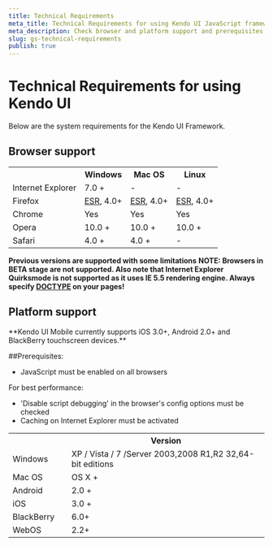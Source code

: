 ```yaml
---
title: Technical Requirements
meta_title: Technical Requirements for using Kendo UI JavaScript framework
meta_description: Check browser and platform support and prerequisites for best performance when working with Kendo UI.
slug: gs-technical-requirements
publish: true
---
```


# Technical Requirements for using Kendo UI

Below are the system requirements for the Kendo UI Framework.

## Browser support
<table class="devices-platforms stripes">
   <tbody>
        <tr>
            <th class="browsers"></th>
            <th class="browsers-windows">Windows</th>
            <th class="browsers-mac">Mac OS</th>
            <th class="browsers">Linux</th>
        </tr>
        <tr>
           <td><span class="ie"></span>Internet Explorer</td>
           <td>7.0 +</td>
           <td>-</td>
           <td>-</td>
        </tr>
        <tr>
            <td><span class="firefox"></span>Firefox</td>
            <td><a href="http://www.mozilla.org/en-US/firefox/organizations/">ESR</a>, 4.0+</td>
            <td><a href="http://www.mozilla.org/en-US/firefox/organizations/">ESR</a>, 4.0+</td>
            <td><a href="http://www.mozilla.org/en-US/firefox/organizations/">ESR</a>, 4.0+</td>
        </tr>
        <tr>
            <td><span class="chrome"></span>Chrome</td>
            <td>Yes</td>
            <td>Yes</td>
            <td>Yes</td>
        </tr>
        <tr>
            <td><span class="opera"></span>Opera</td>
            <td>10.0 +</td>
            <td>10.0 +</td>
            <td>10.0 +</td>
        </tr>
        <tr>
            <td><span class="safari"></span>Safari</td>
            <td>4.0 +</td>
            <td>4.0 +</td>
            <td>-</td>
        </tr>
    </tbody>
</table>

**Previous versions are supported with some limitations**
**NOTE: Browsers in BETA stage are not supported. Also note that Internet Explorer Quirksmode is not supported as it uses IE 5.5 rendering engine. Always specify [DOCTYPE](http://reference.sitepoint.com/html/doctypes) on your pages!**

## Platform support
 <table class="devices-platforms stripes">
     <tbody>
         <tr>
             <th class="platform"></th>
             <th class="platform-version">Version</th>
         </tr>
         <tr>
             <td style="width: 100px;"><span class="windows"></span>Windows</td>
             <td>XP / Vista / 7 /Server 2003,2008 R1,R2 32,64-bit editions</td>
         </tr>
         <tr>
             <td><span class="mac"></span> Mac OS</td>
             <td>OS X +</td>
         </tr>
         <tr>
             <td><span class="android"></span> Android</td>
             <td>2.0 +</td>
         </tr>
         <tr>
             <td><span class="ios"></span> iOS</td>
             <td>3.0 +</td>
         </tr>
         <tr>
             <td><span class="blackberry"></span>BlackBerry</td>
             <td>6.0+</td>
         </tr>
         <tr>
             <td><span class="webos"></span>WebOS</td>
             <td>2.2+</td>
         </tr>
**Kendo UI Mobile currently supports iOS 3.0+, Android 2.0+ and BlackBerry touchscreen devices.**


##Prerequisites:

*   JavaScript must be enabled on all browsers

For best performance:

*   'Disable script debugging' in the browser's config options must be checked
*   Caching on Internet Explorer must be activated
